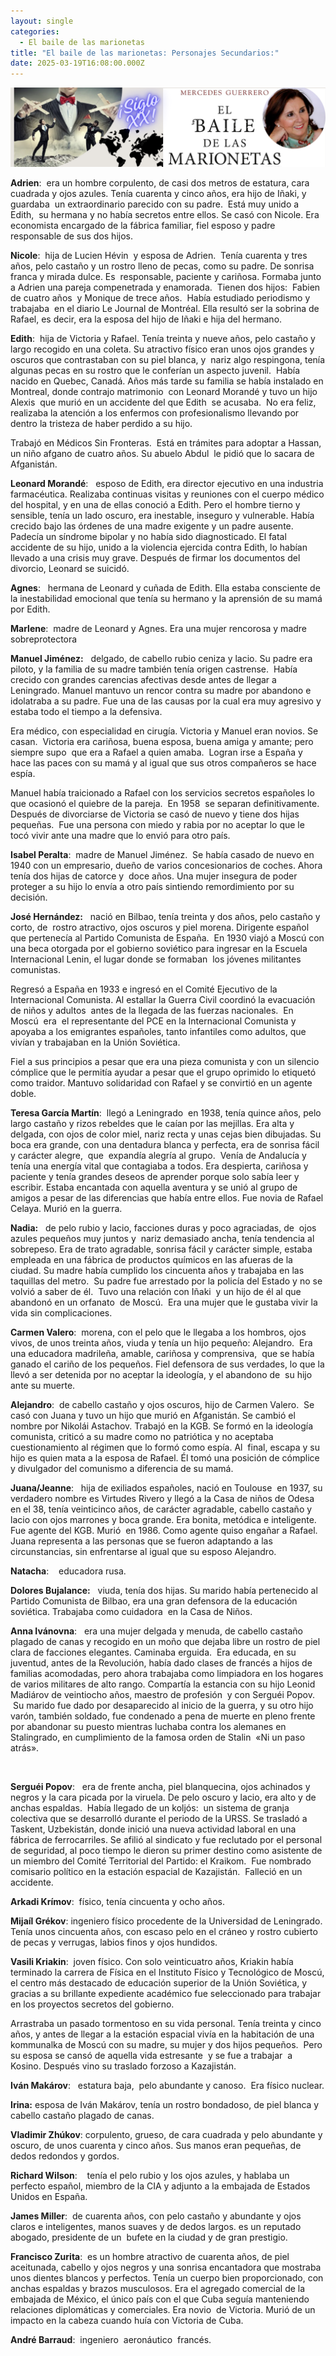 ```yaml
---
layout: single
categories:
  - El baile de las marionetas
title: "El baile de las marionetas: Personajes Secundarios:"
date: 2025-03-19T16:08:00.000Z
---
```

![](/assets/img/banner.png "El  baile de las marionetas de  Mercedes  Guerrero ")

**Adrien**:  era un hombre corpulento, de casi dos metros de estatura, cara cuadrada y ojos azules. Tenía cuarenta y cinco años, era hijo de Iñaki, y guardaba  un extraordinario
parecido con su padre.  Está muy unido a Edith,  su hermana y no había secretos
entre ellos. Se casó con Nicole. Era economista encargado de la fábrica familiar,
fiel esposo y padre responsable de sus dos hijos. 

**Nicole**:  hija de Lucien Hévin  y esposa de Adrien.  Tenía cuarenta y tres años, pelo castaño y un rostro lleno de pecas, como su padre. De sonrisa franca y mirada dulce. Es  responsable, paciente y cariñosa. Formaba junto a Adrien una pareja compenetrada y enamorada.  Tienen dos hijos:  Fabien de cuatro años  y Monique de trece años.  Había estudiado periodismo y trabajaba  en el diario Le Journal de Montréal. Ella resultó ser la sobrina de Rafael, es decir, era la esposa del hijo de Iñaki e hija del hermano.

**Edith**:  hija de Victoria y Rafael. Tenía treinta y nueve años, pelo castaño y largo recogido en una coleta. Su atractivo físico eran unos ojos grandes y oscuros que contrastaban
con su piel blanca, y  nariz algo respingona, tenía algunas pecas en su rostro que le conferían un aspecto juvenil.  Había nacido en Quebec, Canadá. Años más tarde su familia se había instalado en Montreal, donde contrajo matrimonio  con Leonard Morandé y tuvo un hijo  Alexis  que murió en un accidente del que Edith  se acusaba.  No era feliz, realizaba la atención a los enfermos con profesionalismo llevando por dentro la tristeza de haber perdido a su hijo. 

Trabajó en Médicos Sin Fronteras.  Está en trámites para adoptar a Hassan, un niño afgano de cuatro años. Su abuelo Abdul  le pidió que lo sacara de Afganistán.  

**Leonard Morandé**:   esposo de Edith, era director ejecutivo en una industria farmacéutica. Realizaba continuas visitas y reuniones con el cuerpo médico del hospital, y en una de ellas conoció a Edith. Pero el hombre tierno y sensible, tenía un lado oscuro, era inestable, inseguro y vulnerable. Había crecido bajo las órdenes de una madre exigente y un padre ausente. Padecía un síndrome bipolar y no había sido diagnosticado. El fatal accidente de su hijo, unido a la violencia ejercida contra Edith, lo
habían llevado a una crisis muy grave. Después de firmar los documentos del  divorcio, Leonard se suicidó.

**Agnes**:   hermana de Leonard y cuñada de Edith. Ella estaba consciente de la inestabilidad emocional que tenía su hermano y la aprensión de su mamá por Edith.

**Marlene**:  madre de Leonard y Agnes. Era una mujer rencorosa y madre sobreprotectora

**Manuel Jiménez:**   delgado, de cabello rubio ceniza y lacio. Su padre era piloto, y la
familia de su madre también tenía origen castrense.  Había crecido con grandes carencias afectivas desde antes de llegar a Leningrado. Manuel mantuvo un rencor contra su madre por abandono e idolatraba a su padre. Fue una de las causas por la cual era muy
agresivo y estaba todo el tiempo a la defensiva.  

Era médico, con especialidad en cirugía. Victoria y Manuel eran novios. Se casan.  Victoria era cariñosa, buena esposa, buena amiga y amante; pero siempre supo  que
era a Rafael a quien amaba.  Logran irse a España y hace las paces con su mamá y al igual que sus otros compañeros se hace espía. 

Manuel había traicionado a Rafael con los servicios secretos españoles lo que ocasionó el
quiebre de la pareja.  En 1958  se separan definitivamente.  Después de divorciarse de Victoria se casó de nuevo y tiene dos hijas pequeñas.  Fue una persona con miedo y rabia por no aceptar lo que le tocó vivir ante una madre que lo envió para otro país. 

**Isabel Peralta**:  madre de Manuel Jiménez.  Se había casado de nuevo en 1940 con un empresario, dueño de varios concesionarios de coches. Ahora tenía dos hijas de catorce y  doce años. Una mujer insegura de poder proteger a su hijo lo envía a otro país sintiendo remordimiento por su decisión.

**José Hernández:**   nació en Bilbao, tenía treinta y dos años, pelo castaño y corto, de  rostro atractivo, ojos oscuros y piel morena. Dirigente español que pertenecía al Partido
Comunista de España.  En 1930 viajó a Moscú con una beca otorgada por el gobierno soviético para ingresar en la Escuela Internacional Lenin, el lugar donde se formaban 
los jóvenes militantes comunistas. 

Regresó a España en 1933 e ingresó en el Comité Ejecutivo de la Internacional Comunista. Al estallar la Guerra Civil coordinó la evacuación de niños y adultos  antes de la llegada de las fuerzas nacionales.  En Moscú  era  el representante del PCE en la Internacional Comunista y apoyaba a los emigrantes españoles, tanto infantiles como adultos, que vivían y trabajaban en la Unión Soviética. 

Fiel a sus principios a pesar que era una pieza comunista y con un silencio cómplice
que le permitía ayudar a pesar que el grupo oprimido lo etiquetó como traidor.
Mantuvo solidaridad con Rafael y se convirtió en un agente doble. 

**Teresa García Martín**:  llegó a Leningrado  en 1938, tenía quince años, pelo largo
castaño y rizos rebeldes que le caían por las mejillas. Era alta y delgada, con
ojos de color miel, nariz recta y unas cejas bien dibujadas. Su boca era grande, con una dentadura blanca y perfecta, era de sonrisa fácil y carácter alegre,  que  expandía alegría al grupo.  Venía de Andalucía y tenía una energía vital que contagiaba a todos. Era despierta, cariñosa y paciente y tenía grandes deseos de aprender porque solo sabía leer y escribir. Estaba encantada con aquella aventura y se unió al grupo de amigos a pesar de las diferencias que había entre ellos. Fue novia de Rafael Celaya. Murió en la guerra. 

**Nadia:**   de pelo rubio y lacio, facciones duras y poco agraciadas, de  ojos azules pequeños muy juntos y  nariz demasiado ancha, tenía tendencia al sobrepeso. Era de trato agradable, sonrisa fácil y carácter simple, estaba empleada en una fábrica de productos químicos en las afueras de la ciudad. Su madre había cumplido los cincuenta años y trabajaba en las taquillas del metro.  Su padre fue arrestado por la policía del Estado y no se volvió a saber de él.  Tuvo una relación con Iñaki  y un hijo de él al que abandonó en un orfanato  de Moscú.  Era una mujer que le gustaba vivir la vida sin
complicaciones. 

**Carmen Valero**:  morena, con el pelo que le llegaba a los hombros, ojos vivos, de unos treinta años, viuda y tenía un hijo pequeño: Alejandro.  Era una educadora madrileña, amable, cariñosa y comprensiva,  que se había ganado el cariño de los pequeños.
Fiel defensora de sus verdades, lo que la llevó a ser detenida por no aceptar
la ideología, y el abandono de  su hijo ante su muerte. 

**Alejandro**:  de cabello castaño y ojos oscuros, hijo de Carmen Valero.  Se casó con Juana y tuvo un hijo que murió en Afganistán. Se cambió el nombre por Nikolái Astachov. Trabajó en la KGB. Se formó en la ideología comunista, criticó a su madre como no
patriótica y no aceptaba cuestionamiento al régimen que lo formó como espía.
Al  final, escapa y su hijo es quien mata a la esposa de Rafael. Él tomó una posición de cómplice y divulgador del comunismo a diferencia de su mamá.  

**Juana/Jeanne**:   hija de exiliados españoles, nació en Toulouse  en 1937, su verdadero nombre es Virtudes Rivero y llegó a la Casa de niños de Odesa en el 38, tenía veinticinco años, de carácter agradable, cabello castaño y lacio con ojos marrones y boca grande.
Era bonita, metódica e inteligente.  Fue agente del KGB. Murió  en 1986. Como agente quiso engañar a Rafael. Juana representa a las personas que se fueron adaptando a las circunstancias, sin enfrentarse al igual que su esposo Alejandro.

**Natacha**:    educadora rusa.

**Dolores Bujalance:**   viuda, tenía dos hijas. Su marido había pertenecido al Partido Comunista de Bilbao, era una gran defensora de la educación soviética. Trabajaba como cuidadora  en la Casa de Niños.

**Anna Ivánovna**:   era una mujer delgada y menuda, de cabello castaño plagado de canas y recogido en un moño que dejaba libre un rostro de piel clara de facciones elegantes. Caminaba erguida.  Era educada, en su juventud, antes de la Revolución, había dado clases de francés a hijos de familias acomodadas, pero ahora trabajaba como limpiadora en los hogares de varios militares de alto rango. Compartía la estancia con su hijo Leonid Madiárov de veintiocho años, maestro de profesión  y con Serguéi Popov.  Su marido fue
dado por desaparecido al inicio de la guerra, y su otro hijo varón, también
soldado, fue condenado a pena de muerte en pleno frente por abandonar su puesto
mientras luchaba contra los alemanes en Stalingrado, en cumplimiento de la
famosa orden de Stalin  «Ni un paso atrás». 

 

**Serguéi Popov**:   era de frente ancha, piel blanquecina, ojos achinados y negros y la cara picada por la viruela. De pelo oscuro y lacio, era alto y de anchas espaldas.  Había llegado de un koljós:  un sistema de granja colectiva que se desarrolló durante el periodo de la URSS. Se trasladó a Taskent, Uzbekistán, donde inició una nueva actividad laboral en una fábrica de ferrocarriles. Se afilió al sindicato y fue reclutado por el personal de seguridad, al poco tiempo le dieron su primer destino como asistente de un miembro del Comité
Territorial del Partido: el Kraikom.  Fue nombrado comisario político en la estación espacial de Kazajistán.  Falleció en un accidente.

**Arkadi Krímov**:  físico, tenía cincuenta y ocho años.

**Mijaíl Grékov**: ingeniero físico procedente de la Universidad de Leningrado. Tenía unos cincuenta años, con escaso pelo en el cráneo y rostro cubierto de pecas y verrugas, labios finos y ojos hundidos. 

**Vasili Kriakin**:  joven físico. Con solo veinticuatro años, Kriakin había terminado la carrera de Física en el Instituto Físico y Tecnológico de Moscú, el centro más destacado de educación superior de la Unión Soviética, y gracias a su brillante expediente académico
fue seleccionado para trabajar en los proyectos secretos del gobierno. 

Arrastraba un pasado tormentoso en su vida personal. Tenía treinta y cinco años, y antes
de llegar a la estación espacial vivía en la habitación de una kommunalka de
Moscú con su madre, su mujer y dos hijos pequeños.  Pero su esposa se cansó de aquella vida estresante  y se fue a trabajar  a Kosino. Después vino su traslado forzoso a Kazajistán.

**Iván Makárov**:   estatura baja,  pelo abundante y canoso.  Era físico nuclear.

**Irina:** esposa de Iván Makárov, tenía un rostro bondadoso, de piel blanca y cabello castaño plagado de canas.

**Vladimir Zhúkov**: corpulento, grueso, de cara cuadrada y pelo abundante y oscuro, de unos cuarenta y cinco años. Sus manos eran pequeñas, de dedos redondos y gordos.

**Richard Wilson**:    tenía el pelo rubio y los ojos azules, y hablaba un perfecto español, miembro de la CIA y adjunto a la embajada de Estados Unidos en España. 

**James Miller**:  de cuarenta años, con pelo castaño y abundante y ojos claros e inteligentes, manos suaves y de dedos largos. es un reputado abogado, presidente de un  bufete en la ciudad y de gran prestigio.

**Francisco Zurita**:  es un hombre atractivo de cuarenta años, de piel aceitunada, cabello y ojos negros y una sonrisa encantadora que mostraba unos dientes blancos y perfectos. Tenía un cuerpo bien proporcionado, con anchas espaldas y brazos musculosos. Era el agregado comercial de la embajada de México, el único país con el que Cuba seguía manteniendo relaciones diplomáticas y comerciales. Era novio  de Victoria. Murió de un impacto en la cabeza cuando huía con Victoria de Cuba.

**André Barraud**:  ingeniero  aeronáutico  francés.
